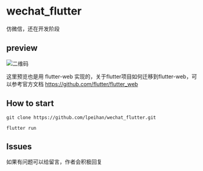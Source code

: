 # wechat_flutter
仿微信，还在开发阶段

## preview
![二维码](http://images.ipeihan.top/20190722215842.png)

这里预览也是用 flutter-web 实现的，关于flutter项目如何迁移到flutter-web，可以参考官方文档 https://github.com/flutter/flutter_web

## How to start
```shell
git clone https://github.com/lpeihan/wechat_flutter.git

flutter run
```
## Issues

如果有问题可以给留言，作者会积极回复
